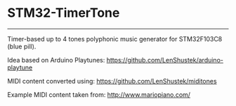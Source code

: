 # STM32-TimerTone
-----

Timer-based up to 4 tones polyphonic music generator for STM32F103C8 (blue pill).

Idea based on Arduino Playtunes: https://github.com/LenShustek/arduino-playtune

MIDI content converted using: https://github.com/LenShustek/miditones

Example MIDI content taken from: http://www.mariopiano.com/
